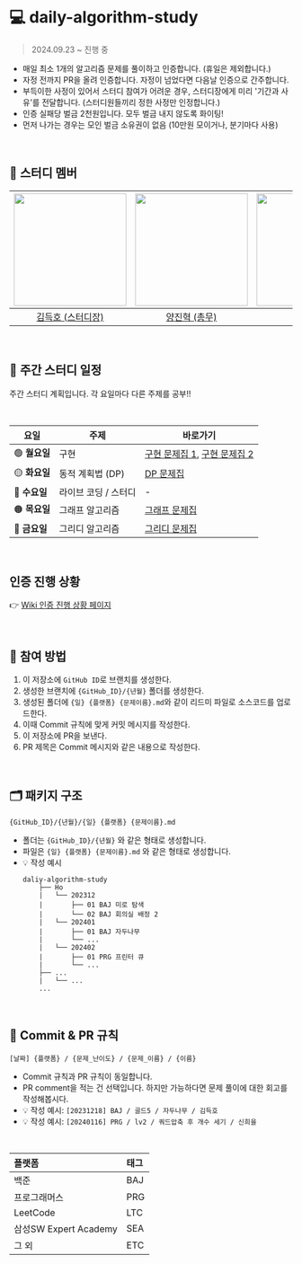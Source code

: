 # 💻 daily-algorithm-study

> 2024.09.23 ~ 진행 중
- 매일 최소 1개의 알고리즘 문제를 풀이하고 인증합니다. (휴일은 제외합니다.)
- 자정 전까지 PR을 올려 인증합니다. 자정이 넘었다면 다음날 인증으로 간주합니다.
- 부득이한 사정이 있어서 스터디 참여가 어려운 경우, 스터디장에게 미리 '기간과 사유'를 전달합니다. (스터디원들끼리 정한 사정만 인정합니다.)
- 인증 실패당 벌금 2천원입니다. 모두 벌금 내지 않도록 화이팅!
- 먼저 나가는 경우는 모인 벌금 소유권이 없음 (10만원 모이거나, 분기마다 사용)

<br>

## 👥 스터디 멤버
| <img src="https://avatars.githubusercontent.com/u/100784510?v=4" width="200"> | <img src ="https://avatars.githubusercontent.com/u/101380919?v=4" width="200"> | <img src ="https://avatars.githubusercontent.com/u/83682424?v=4" width="200"> | <img src ="https://avatars.githubusercontent.com/u/76093968?v=4" width="200"> | <img src ="https://avatars.githubusercontent.com/u/97165077?v=4" width="200"> | <img src ="https://github.com/user-attachments/assets/2a94c36b-0419-44a4-9166-b2d3a79cb1c4" width="200"> |
| :---------------------------------------------------------------------------------------: | :----------------------------------------------------------------------------------------: | :-----------------------------------------------------------------------------------------: | :-----------------------------------------------------------------------------------------: | :-----------------------------------------------------------------------------------------: | :-----------------------------------------------------------------------------------------: |
|                         [김득호 (스터디장)](https://github.com/subsub97)                         |                          [양진혁 (총무)](https://github.com/YangJinHyeok)                          |                          [신희을](https://github.com/ShinHeeEul)                          |                             [김민중](https://github.com/kmj-99)                             |                             [이재인](https://github.com/JaeIn1)                             |                             [강경민](https://github.com/YaRkyungmin)                             |
<br>

## 📅 주간 스터디 일정

주간 스터디 계획입니다. 각 요일마다 다른 주제를 공부!!

<br>

| **요일**  | **주제**          | **바로가기**  |
|----------|------------------|-------------|
| 🟢 **월요일**  | 구현            |  [구현 문제집 1](https://www.acmicpc.net/workbook/view/1152), [구현 문제집 2](https://www.acmicpc.net/workbook/view/2771) |
| 🟡 **화요일**  | 동적 계획법 (DP)  | [DP 문제집](https://www.acmicpc.net/workbook/view/2163) |
| 🔵 **수요일**  | 라이브 코딩 / 스터디 | - |
| 🟠 **목요일**  | 그래프 알고리즘    | [그래프 문제집](https://school.programmers.co.kr/learn/challenges?order=recent&partIds=58464%2C37527%2C31236%2C25448%2C21366%2C20069%2C17214%2C12286%2C22586%2C18498%2C9317&page=1) |
| 🔴 **금요일**  | 그리디 알고리즘    | [그리디 문제집](https://www.acmicpc.net/workbook/view/3978) |

<br>

## 인증 진행 상황
👉 [Wiki 인증 진행 상황 페이지](https://github.com/babplus-algorithm-study/daily-algorithm/wiki/%EC%9D%B8%EC%A6%9D-%EC%A7%84%ED%96%89-%EC%83%81%ED%99%A9)

<br>

## 💚 참여 방법
1. 이 저장소에 ```GitHub ID```로 브랜치를 생성한다.
2. 생성한 브랜치에 ```{GitHub_ID}/{년월}``` 폴더를 생성한다.
3. 생성된 폴더에 ```{일} {플랫폼} {문제이름}.md```와 같이 리드미 파일로 소스코드를 업로드한다.
4. 이때 Commit 규칙에 맞게 커밋 메시지를 작성한다.
5. 이 저장소에 PR을 보낸다.
6. PR 제목은 Commit 메시지와 같은 내용으로 작성한다.

<br>

## 🗂️ 패키지 구조
```
{GitHub_ID}/{년월}/{일} {플랫폼} {문제이름}.md
```
- 폴더는 ```{GitHub_ID}/{년월}``` 와 같은 형태로 생성합니다.
- 파일은 ```{일} {플랫폼} {문제이름}.md``` 와 같은 형태로 생성합니다.
- 💡 작성 예시
  ```
  daliy-algorithm-study
      ├── Ho
      |   └── 202312
      |       ├── 01 BAJ 미로 탐색
      |       └── 02 BAJ 회의실 배정 2
      |   └── 202401
      |       ├── 01 BAJ 자두나무
      |       └── ...
      |   └── 202402
      |       ├── 01 PRG 프린터 큐
      |       └── ...
      ├── ...
      |   └── ...
      ...
  ```

<br>

## 📍 Commit & PR 규칙
```
[날짜] {플랫폼} / {문제_난이도} / {문제_이름} / {이름}
```
  - Commit 규칙과 PR 규칙이 동일합니다.
  - PR comment을 적는 건 선택입니다. 하지만 가능하다면 문제 풀이에 대한 회고를 작성해봅시다.
  - 💡 작성 예시: ```[20231218] BAJ / 골드5 / 자두나무 / 김득호```
  - 💡 작성 예시: ```[20240116] PRG / lv2 / 쿼드압축 후 개수 세기 / 신희을```

<br>

| 플랫폼    | 태그  |
|:-------|:----|
| 백준     | BAJ |
| 프로그래머스 | PRG |
| LeetCode  | LTC |
| 삼성SW Expert Academy | SEA |
| 그 외  | ETC |

<br>
